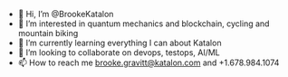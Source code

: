 - 👋 Hi, I’m @BrookeKatalon
- 👀 I’m interested in quantum mechanics and blockchain, cycling and mountain biking
- 🌱 I’m currently learning everything I can about Katalon
- 💞️ I’m looking to collaborate on devops, testops, AI/ML
- 📫 How to reach me brooke.gravitt@katalon.com and +1.678.984.1074

<!---
BrookeKatalon/BrookeKatalon is a ✨ special ✨ repository because its `README.md` (this file) appears on your GitHub profile.
You can click the Preview link to take a look at your changes.
--->
